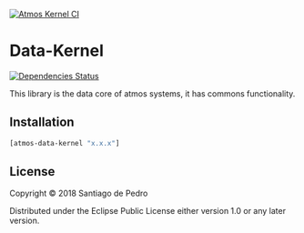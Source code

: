 [![Atmos Kernel CI](https://github.com/AtmosSystem/Data-Kernel/actions/workflows/release.yml/badge.svg)](https://github.com/AtmosSystem/Data-Kernel/actions/workflows/release.yml)

# Data-Kernel

[![Dependencies Status](https://versions.deps.co/AtmosSystem/Data-Kernel/status.svg)](https://versions.deps.co/AtmosSystem/Data-Kernel)

This library is the data core of atmos systems, it has commons functionality.

## Installation

```clojure
[atmos-data-kernel "x.x.x"]
```

## License

Copyright © 2018 Santiago de Pedro

Distributed under the Eclipse Public License either version 1.0 or  any later version.
